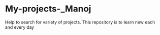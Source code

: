 # My-projects-_Manoj
Help to search for variety of projects. This repository is to learn new each and every day
